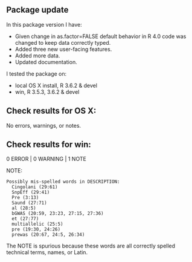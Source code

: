 ## Package update
In this package version I have:

* Given change in as.factor=FALSE default behavior in R 4.0 code was changed to keep data correctly typed. 
* Added three new user-facing features. 
* Added more data.
* Updated documentation.

I tested the package on: 
* local OS X install, R 3.6.2 & devel
* win, R 3.5.3, 3.6.2 & devel

## Check results for OS X:
No errors, warnings, or notes.

## Check results for win:
0 ERROR | 0 WARNING | 1 NOTE

NOTE: 
```
Possibly mis-spelled words in DESCRIPTION:
  Cingolani (29:61)
  SnpEff (29:41)
  Pre (3:13)
  Saund (27:71)
  al (28:5)
  bGWAS (20:59, 23:23, 27:15, 27:36)
  et (27:77)
  multiallelic (25:5)
  pre (19:30, 24:26)
  prewas (20:67, 24:5, 26:34)

```

The NOTE is spurious because these words are all correctly spelled technical 
terms, names, or Latin.

